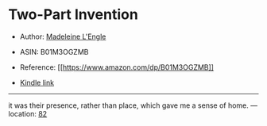 # Two-Part Invention

* Author: [Madeleine L'Engle](https://www.amazon.com/Madeleine-LEngle/e/B000APZXFW/ref=dp_byline_cont_ebooks_1)
* ASIN: B01M3OGZMB




* Reference: [[https://www.amazon.com/dp/B01M3OGZMB]]
* [Kindle link](kindle://book?action=open&asin=B01M3OGZMB)


---
it was their presence, rather than place, which gave me a sense of home. — location: [82](kindle://book?action=open&asin=B01M3OGZMB&location=82)

